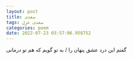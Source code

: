 ```yaml
---
layout: post
title: سعدی
tags: سعدی غزل
categories: poem
date: 2022-07-23 03:57:06.958752
---
```


گفتم این درد عشق پنهان را / به تو گویم که هم تو درمانی